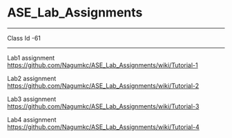 # ASE_Lab_Assignments
***
Class Id -61
***
Lab1 assignment https://github.com/Nagumkc/ASE_Lab_Assignments/wiki/Tutorial-1

Lab2 assignment https://github.com/Nagumkc/ASE_Lab_Assignments/wiki/Tutorial-2

Lab3 assignment https://github.com/Nagumkc/ASE_Lab_Assignments/wiki/Tutorial-3

Lab4 assignment https://github.com/Nagumkc/ASE_Lab_Assignments/wiki/Tutorial-4
